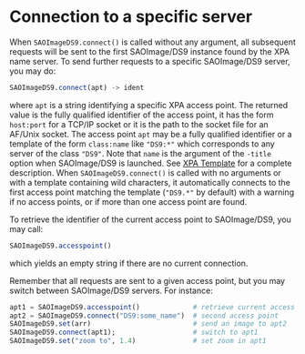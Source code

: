 # Connection to a specific server

When `SAOImageDS9.connect()` is called without any argument, all subsequent
requests will be sent to the first SAOImage/DS9 instance found by the XPA name
server.  To send further requests to a specific SAOImage/DS9 server, you may
do:

```julia
SAOImageDS9.connect(apt) -> ident
```

where `apt` is a string identifying a specific XPA access point.  The returned
value is the fully qualified identifier of the access point, it has the form
`host:port` for a TCP/IP socket or it is the path to the socket file for an
AF/Unix socket.  The access point `apt` may be a fully qualified identifier or
a template of the form `class:name` like `"DS9:*"` which corresponds to any
server of the class `"DS9"`.  Note that `name` is the argument of the `-title`
option when SAOImage/DS9 is launched.  See [XPA
Template](http://hea-www.harvard.edu/RD/xpa/template.html) for a complete
description.  When `SAOImageDS9.connect()` is called with no arguments or with
a template containing wild characters, it automatically connects to the first
access point matching the template (`"DS9.*"` by default) with a warning if no
access points, or if more than one access point are found.

To retrieve the identifier of the current access point to SAOImage/DS9, you may call:

```julia
SAOImageDS9.accesspoint()
```

which yields an empty string if there are no current connection.

Remember that all requests are sent to a given access point, but you may switch
between SAOImage/DS9 servers.  For instance:

```julia
apt1 = SAOImageDS9.accesspoint()             # retrieve current access point
apt2 = SAOImageDS9.connect("DS9:some_name")  # second access point
SAOImageDS9.set(arr)                         # send an image to apt2
SAOImageDS9.connect(apt1);                   # switch to apt1
SAOImageDS9.set("zoom to", 1.4)              # set zoom in apt1
```
